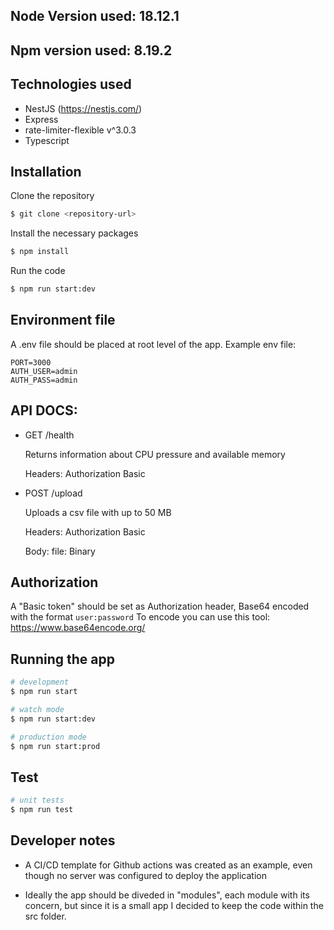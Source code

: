 ## Node Version used: 18.12.1

## Npm version used: 8.19.2

## Technologies used

- NestJS (https://nestjs.com/)
- Express
- rate-limiter-flexible v^3.0.3
- Typescript

## Installation

Clone the repository

```bash
$ git clone <repository-url>
```

Install the necessary packages

```bash
$ npm install
```

Run the code

```bash
$ npm run start:dev
```

## Environment file

A .env file should be placed at root level of the app. Example env file:

```
PORT=3000
AUTH_USER=admin
AUTH_PASS=admin
```

## API DOCS:

- GET /health

  Returns information about CPU pressure and available
  memory

  Headers:
  Authorization Basic

- POST /upload

  Uploads a csv file with up to 50 MB

  Headers:
  Authorization Basic

  Body:
  file: Binary

## Authorization

A "Basic token" should be set as Authorization header, Base64 encoded with the format `user:password`
To encode you can use this tool: https://www.base64encode.org/

## Running the app

```bash
# development
$ npm run start

# watch mode
$ npm run start:dev

# production mode
$ npm run start:prod
```

## Test

```bash
# unit tests
$ npm run test

```

## Developer notes

- A CI/CD template for Github actions was created as an example, even though no server was configured to deploy the application

- Ideally the app should be diveded in "modules", each module with its concern, but since it is a small app I decided to keep the code within the src folder.
